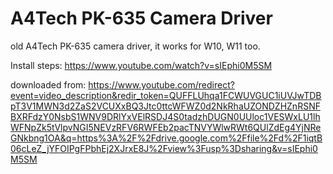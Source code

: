 # A4Tech PK-635 Camera Driver

old A4Tech PK-635 camera driver, it works for W10, W11 too.

Install steps: https://www.youtube.com/watch?v=sIEphi0M5SM

downloaded from: https://www.youtube.com/redirect?event=video_description&redir_token=QUFFLUhqa1FCWUVGUC1iUVJwTDBpT3V1MWN3d2ZaS2VCUXxBQ3Jtc0ttcWFWZ0d2NkRhaUZONDZHZnRSNFBXRFdzY0NsbS1WNV9DRlYxVElRSDJ4S0tadzhDUGN0UUloc1VESWxLU1lhWFNpZk5tVlpvNGI5NEVzRFV6RWFEb2pacTNVYWlwRWt6QUlZdEg4YjNReGNkbng1OA&q=https%3A%2F%2Fdrive.google.com%2Ffile%2Fd%2F1iqtB06cLeZ_jYFOIPgFPbhEj2XJrxE8J%2Fview%3Fusp%3Dsharing&v=sIEphi0M5SM


